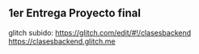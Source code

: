 ## 1er Entrega Proyecto final
glitch subido:
https://glitch.com/edit/#!/clasesbackend
https://clasesbackend.glitch.me
